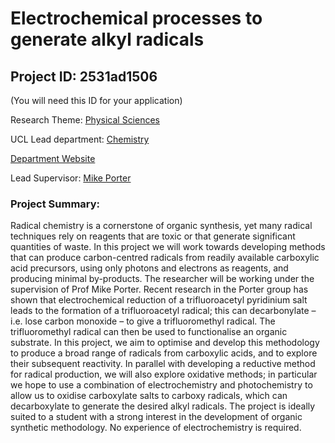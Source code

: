 # Electrochemical processes to generate alkyl radicals

## Project ID: **2531ad1506**
(You will need this ID for your application)

Research Theme: [Physical Sciences](../themes/physical-sciences.md)

UCL Lead department: [Chemistry](../departments/chemistry.md)

[Department Website](https://www.ucl.ac.uk/chemistry)

Lead Supervisor: [Mike Porter](https://profiles.ucl.ac.uk/8178)

### Project Summary:

Radical chemistry is a cornerstone of organic synthesis, yet many radical techniques rely on reagents that are toxic or that generate significant quantities of waste. In this project we will work towards developing methods that can produce carbon-centred radicals from readily available carboxylic acid precursors, using only photons and electrons as reagents, and producing minimal by-products.
The researcher will be working under the supervision of Prof Mike Porter. Recent research in the Porter group has shown that electrochemical reduction of a trifluoroacetyl pyridinium salt leads to the formation of a trifluoroacetyl radical; this can decarbonylate – i.e. lose carbon monoxide – to give a trifluoromethyl radical. The trifluoromethyl radical can then be used to functionalise an organic substrate. In this project, we aim to optimise and develop this methodology to produce a broad range of radicals from carboxylic acids, and to explore their subsequent reactivity.
In parallel with developing a reductive method for radical production, we will also explore oxidative methods; in particular we hope to use a combination of electrochemistry and photochemistry to allow us to oxidise carboxylate salts to carboxy radicals, which can decarboxylate to generate the desired alkyl radicals.
The project is ideally suited to a student with a strong interest in the development of organic synthetic methodology. No experience of electrochemistry is required.
